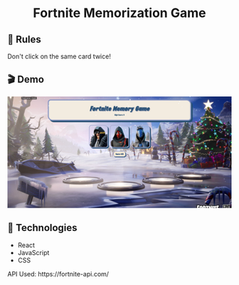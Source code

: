 <h1 align="center">Fortnite Memorization Game</h1>

<h2>📜 Rules </h2>
<p>Don't click on the same card twice!</p>

<h2>🎬 Demo</h2>
<img src="./GameDemo.png">

<h2>💭 Technologies</h2>
<ul>
  <li>React</li>
  <li>JavaScript</li>
  <li>CSS</li>
</ul>

<p>API Used: https://fortnite-api.com/</p>
